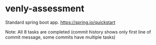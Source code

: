 # venly-assessment

Standard spring boot app. https://spring.io/quickstart

Note: All 8 tasks are completed (commit history shows only first line of commit message, some commits have multiple tasks)
